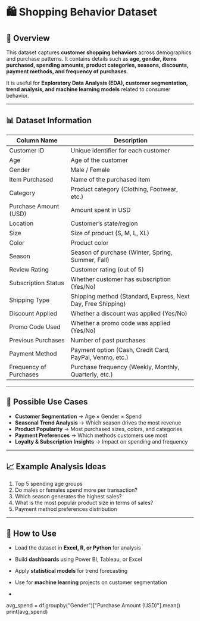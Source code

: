 # 🛍️ Shopping Behavior Dataset  

## 📌 Overview  
This dataset captures **customer shopping behaviors** across demographics and purchase patterns. It contains details such as **age, gender, items purchased, spending amounts, product categories, seasons, discounts, payment methods, and frequency of purchases**.  

It is useful for **Exploratory Data Analysis (EDA), customer segmentation, trend analysis, and machine learning models** related to consumer behavior.  

---

## 📊 Dataset Information  

| Column Name            | Description |
|-------------------------|-------------|
| Customer ID            | Unique identifier for each customer |
| Age                    | Age of the customer |
| Gender                 | Male / Female |
| Item Purchased         | Name of the purchased item |
| Category               | Product category (Clothing, Footwear, etc.) |
| Purchase Amount (USD)  | Amount spent in USD |
| Location               | Customer’s state/region |
| Size                   | Size of product (S, M, L, XL) |
| Color                  | Product color |
| Season                 | Season of purchase (Winter, Spring, Summer, Fall) |
| Review Rating          | Customer rating (out of 5) |
| Subscription Status    | Whether customer has subscription (Yes/No) |
| Shipping Type          | Shipping method (Standard, Express, Next Day, Free Shipping) |
| Discount Applied       | Whether a discount was applied (Yes/No) |
| Promo Code Used        | Whether a promo code was applied (Yes/No) |
| Previous Purchases     | Number of past purchases |
| Payment Method         | Payment option (Cash, Credit Card, PayPal, Venmo, etc.) |
| Frequency of Purchases | Purchase frequency (Weekly, Monthly, Quarterly, etc.) |

---

## 🎯 Possible Use Cases  
- **Customer Segmentation** → Age × Gender × Spend  
- **Seasonal Trend Analysis** → Which season drives the most revenue  
- **Product Popularity** → Most purchased sizes, colors, and categories  
- **Payment Preferences** → Which methods customers use most  
- **Loyalty & Subscription Insights** → Impact on spending and frequency  

---

## 📈 Example Analysis Ideas  
1. Top 5 spending age groups  
2. Do males or females spend more per transaction?  
3. Which season generates the highest sales?  
4. What is the most popular product size in terms of sales?  
5. Payment method preferences distribution  

---

## 🔗 How to Use  
- Load the dataset in **Excel, R, or Python** for analysis  
- Build **dashboards** using Power BI, Tableau, or Excel  
- Apply **statistical models** for trend forecasting  
- Use for **machine learning** projects on customer segmentation  

-
avg_spend = df.groupby("Gender")["Purchase Amount (USD)"].mean()
print(avg_spend)
